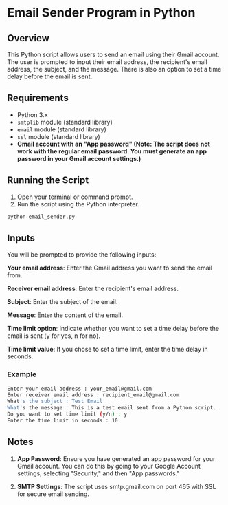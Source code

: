 # Email Sender Program in Python

## Overview

This Python script allows users to send an email using their Gmail account. The user is prompted to input their email address, the recipient's email address, the subject, and the message. There is also an option to set a time delay before the email is sent.

## Requirements

- Python 3.x
- `smtplib` module (standard library)
- `email` module (standard library)
- `ssl` module (standard library)
- **Gmail account with an "App password" (Note: The script does not work with the regular email password. You must generate an app password in your Gmail account settings.)**

## Running the Script

1. Open your terminal or command prompt.
2. Run the script using the Python interpreter.

```bash
python email_sender.py
```

## Inputs
You will be prompted to provide the following inputs:

**Your email address**: Enter the Gmail address you want to send the email from.

**Receiver email address**: Enter the recipient's email address.

**Subject**: Enter the subject of the email.

**Message**: Enter the content of the email.

**Time limit option**: Indicate whether you want to set a time delay before the email is sent (y for yes, n for no).

**Time limit value**: If you chose to set a time limit, enter the time delay in seconds.

### Example

```bash 
Enter your email address : your_email@gmail.com
Enter receiver email address : recipient_email@gmail.com
What's the subject : Test Email
What's the message : This is a test email sent from a Python script.
Do you want to set time limit (y/n) : y
Enter the time limit in seconds : 10
```

## Notes
1. **App Password**: Ensure you have generated an app password for your Gmail account. You can do this by going to your Google Account settings, selecting "Security," and then "App passwords."

2. **SMTP Settings**: The script uses smtp.gmail.com on port 465 with SSL for secure email sending.
